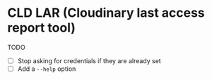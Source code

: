 # CLD LAR (Cloudinary last access report tool)

TODO

- [ ] Stop asking for credentials if they are already set
- [ ] Add a `--help` option
